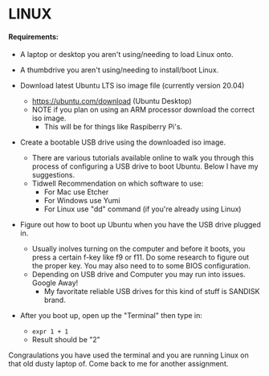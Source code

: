 # LINUX 
#### Requirements: 
- A laptop or desktop you aren't using/needing to load Linux onto.
- A thumbdrive you aren't using/needing to install/boot Linux.
- Download latest Ubuntu LTS iso image file (currently version 20.04)
  - https://ubuntu.com/download (Ubuntu Desktop)
  - NOTE if you plan on using an ARM processor download the correct iso image. 
    - This will be for things like Raspiberry Pi's.
- Create a bootable USB drive using the downloaded iso image.
  - There are various tutorials available online to walk you through this process of configuring a USB drive to boot Ubuntu. Below I have my suggestions.
  - Tidwell Recommendation on which software to use:
    - For Mac use Etcher
    - For Windows use Yumi
    - For Linux use "dd" command (if you're already using Linux)
- Figure out how to boot up Ubuntu when you have the USB drive plugged in.
  - Usually inolves turning on the computer and before it boots, you press a certain f-key like f9 or f11. Do some research to figure out the proper key. You may also need to to some BIOS configuration. 
  - Depending on USB drive and Computer you may run into issues. Google Away!
    - My favoritate reliable USB drives for this kind of stuff is SANDISK brand.

- After you boot up, open up the "Terminal" then type in:
  - `expr 1 + 1`
  - Result should be "2" 

Congraulations you have used the terminal and you are running Linux on that old dusty laptop of. Come back to me for another assignment.

